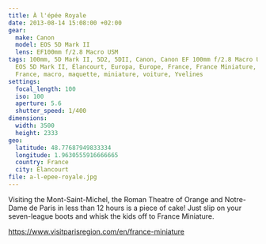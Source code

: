 ```yaml
---
title: À l'épée Royale
date: 2013-08-14 15:08:00 +02:00
gear:
  make: Canon
  model: EOS 5D Mark II
  lens: EF100mm f/2.8 Macro USM
tags: 100mm, 5D Mark II, 5D2, 5DII, Canon, Canon EF 100mm f/2.8 Macro USM, Canon
  EOS 5D Mark II, Élancourt, Europa, Europe, France, France Miniature, Ile de
  France, macro, maquette, miniature, voiture, Yvelines
settings:
  focal_length: 100
  iso: 100
  aperture: 5.6
  shutter_speed: 1/400
dimensions:
  width: 3500
  height: 2333
geo:
  latitude: 48.77687949833334
  longitude: 1.9630555916666665
  country: France
  city: Élancourt
file: a-l-epee-royale.jpg
---
```


Visiting the Mont-Saint-Michel, the Roman Theatre of Orange and Notre-Dame de Paris in less than 12 hours is a piece of cake! Just slip on your seven-league boots and whisk the kids off to France Miniature.

https://www.visitparisregion.com/en/france-miniature
